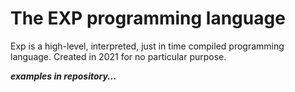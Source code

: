# The EXP programming language
Exp is a high-level, interpreted, just in time compiled programming language. Created in 2021 for no particular purpose.

***examples in repository...***
